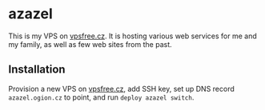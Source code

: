 # azazel

This is my VPS on [vpsfree.cz](https://vpsfree.cz). It is hosting various web services for me and my family, as well as few web sites from the past.

## Installation

Provision a new VPS on [vpsfree.cz](https://vpsfree.cz), add SSH key, set up DNS record `azazel.ogion.cz` to point, and run `deploy azazel switch`.
